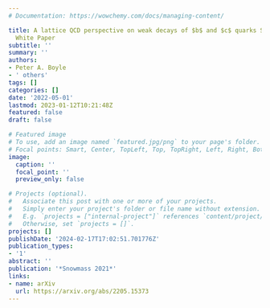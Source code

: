 ```yaml
---
# Documentation: https://wowchemy.com/docs/managing-content/

title: A lattice QCD perspective on weak decays of $b$ and $c$ quarks Snowmass 2022
  White Paper
subtitle: ''
summary: ''
authors:
- Peter A. Boyle
- ' others'
tags: []
categories: []
date: '2022-05-01'
lastmod: 2023-01-12T10:21:48Z
featured: false
draft: false

# Featured image
# To use, add an image named `featured.jpg/png` to your page's folder.
# Focal points: Smart, Center, TopLeft, Top, TopRight, Left, Right, BottomLeft, Bottom, BottomRight.
image:
  caption: ''
  focal_point: ''
  preview_only: false

# Projects (optional).
#   Associate this post with one or more of your projects.
#   Simply enter your project's folder or file name without extension.
#   E.g. `projects = ["internal-project"]` references `content/project/deep-learning/index.md`.
#   Otherwise, set `projects = []`.
projects: []
publishDate: '2024-02-17T17:02:51.701776Z'
publication_types:
- '1'
abstract: ''
publication: '*Snowmass 2021*'
links:
- name: arXiv
  url: https://arxiv.org/abs/2205.15373
---
```

